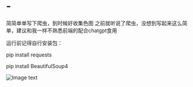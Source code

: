 # -
简简单单写下爬虫，到时候好收集色图
之前就听说了爬虫，没想到写起来这么简单，建议和我一样不熟悉前端的配合chatgpt食用

运行前记得自行安装包：

pip install requests

pip install BeautifulSoup4

![Image text](https://github.com/BlackSiao/useful_PythonTool/main/cheems.png)
